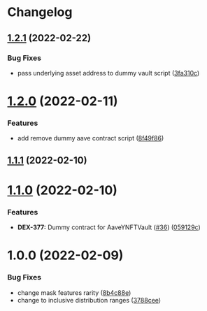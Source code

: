 # Changelog

## [1.2.1](https://github.com/DeFi-Dojo/contracts/compare/v1.2.0...v1.2.1) (2022-02-22)


### Bug Fixes

* pass underlying asset address to dummy vault script ([3fa310c](https://github.com/DeFi-Dojo/contracts/commit/3fa310c96fd0cd753803f8f5a59af50e09e6c79e))

# [1.2.0](https://github.com/DeFi-Dojo/contracts/compare/v1.1.1...v1.2.0) (2022-02-11)


### Features

* add remove dummy aave contract script ([8f49f86](https://github.com/DeFi-Dojo/contracts/commit/8f49f86188c2f57c8d1c8d079217f472bd92d722))

## [1.1.1](https://github.com/DeFi-Dojo/contracts/compare/v1.1.0...v1.1.1) (2022-02-10)

# [1.1.0](https://github.com/DeFi-Dojo/contracts/compare/v1.0.0...v1.1.0) (2022-02-10)


### Features

* **DEX-377:** Dummy contract for AaveYNFTVault ([#36](https://github.com/DeFi-Dojo/contracts/issues/36)) ([059129c](https://github.com/DeFi-Dojo/contracts/commit/059129c92d83902be6ab442c097dd2591cf5e9ac))

# 1.0.0 (2022-02-09)


### Bug Fixes

* change mask features rarity ([8b4c88e](https://github.com/DeFi-Dojo/contracts/commit/8b4c88e0f8798b23c03a46ee122e18a38d74c514))
* change to inclusive distribution ranges ([3788cee](https://github.com/DeFi-Dojo/contracts/commit/3788ceef6d4fbcd01f0008ba1f675d70d344a082))
